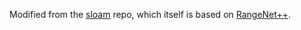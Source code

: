 Modified from the [sloam](https://github.com/XuRobotics/generic-sloam) repo, which itself is based on [RangeNet++](https://github.com/PRBonn/lidar-bonnetal).
